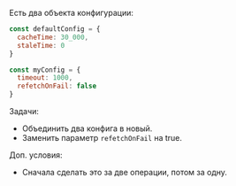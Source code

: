 Есть два объекта конфигурации:

```javascript
const defaultConfig = {
  cacheTime: 30_000,
  staleTime: 0
}

const myConfig = {
  timeout: 1000,
  refetchOnFail: false
}
```

 Задачи:

* Объединить два конфига в новый.
* Заменить параметр `refetchOnFail` на true.

Доп. условия:

* Сначала сделать это за две операции, потом за одну.